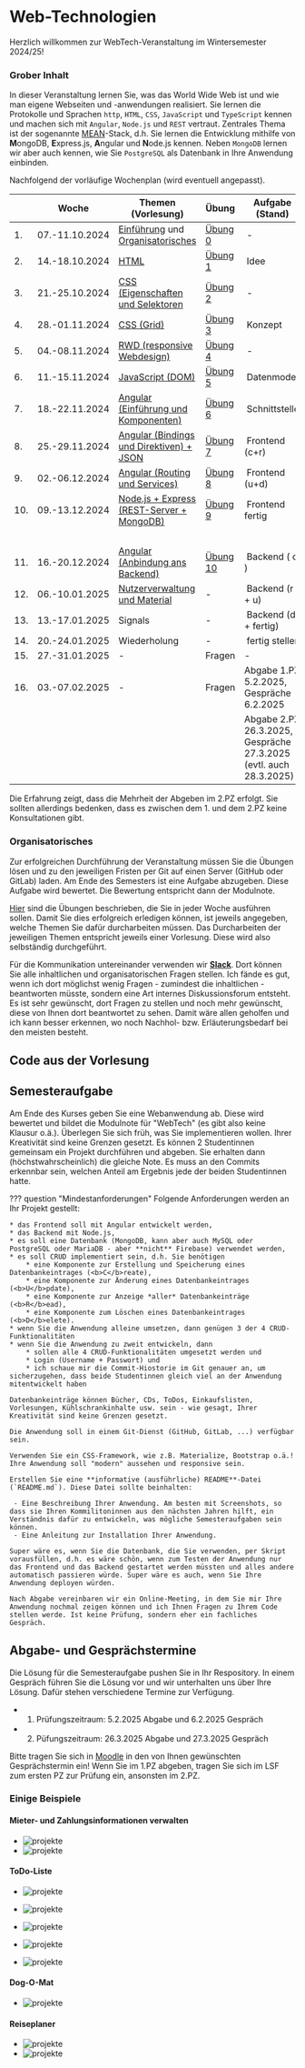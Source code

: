 # Web-Technologien

Herzlich willkommen zur WebTech-Veranstaltung im Wintersemester 2024/25! 

### Grober Inhalt

In dieser Veranstaltung lernen Sie, was das World Wide Web ist und wie man eigene Webseiten und -anwendungen realisiert. Sie lernen die Protokolle und Sprachen ``http``, ``HTML``, ``CSS``, ``JavaScript`` und `TypeScript` kennen und machen sich mit ``Angular``, ``Node.js`` und ``REST`` vertraut. Zentrales Thema ist der sogenannte [MEAN](https://www.ibm.com/cloud/learn/mean-stack-explained)-Stack, d.h. Sie lernen die Entwicklung mithilfe von <b>M</b>ongoDB, <b>E</b>xpress.js, <b>A</b>ngular und <b>N</b>ode.js kennen. Neben `MongoDB` lernen wir aber auch kennen, wie Sie `PostgreSQL` als Datenbank in Ihre Anwendung einbinden. 

Nachfolgend der vorläufige Wochenplan (wird eventuell angepasst). 

| | Woche | Themen (Vorlesung) | Übung | Aufgabe (Stand) | Abgabe Übung bis | 
|-|-------|--------------------|-------|-----------------|------------------|
| 1. | 07.-11.10.2024 | [Einführung](einfuehrung.md#webtechnologien-einfuhrung) und [Organisatorisches](#organisatorisches) | [Übung 0](uebungen.md#ubung-0) | - | - | 
| 2. | 14.-18.10.2024 | [HTML](html.md) | [Übung 1](uebungen.md#ubung-1) | Idee | 21.10.2024 | 
| 3. | 21.-25.10.2024 | [CSS (Eigenschaften und Selektoren](css.md#css) | [Übung 2](uebungen.md#ubung-2) | - | 28.10.2024 | 
| 4. | 28.-01.11.2024 | [CSS (Grid)](css.md#grid) | [Übung 3](uebungen.md#ubung-3) | Konzept | 04.11.2024 | 
| 5. | 04.-08.11.2024 | [RWD (responsive Webdesign)](rwd.md#responsive-web-design) | [Übung 4](uebungen.md#ubung-4) | - | 11.11.2024 | 
| 6. | 11.-15.11.2024 | [JavaScript (DOM)](javascript.md#javascript) | [Übung 5](uebungen.md#ubung-5) | Datenmodell | 18.11.2024 | 
| 7. | 18.-22.11.2024 | [Angular (Einführung und Komponenten)](angular.md#angular) | [Übung 6](uebungen.md#ubung-6) | Schnittstelle | 25.11.2024 | 
| 8. | 25.-29.11.2024 | [Angular (Bindings und Direktiven) + JSON](angular2.md#json-und-direktiven) | [Übung 7](uebungen.md#ubung-7) | Frontend (c+r)| 02.12.2024 | 
| 9. | 02.-06.12.2024 | [Angular (Routing und Services)](routing.md#routing-und-services) | [Übung 8](uebungen.md#ubung-8) | Frontend (u+d)| 09.12.2024 | 
| 10. | 09.-13.12.2024 | [Node.js + Express (REST-Server + MongoDB)](backend.md#rest-api-mongodb) |  [Übung 9](uebungen.md#ubung-9)| Frontend fertig | 16.12.2024 | 
| | | | | | | |
| 11. | 16.-20.12.2024 | [Angular (Anbindung ans Backend)](fe-be-anbindung.md#frontend-backend-anbindung) | [Übung 10](uebungen.md#ubung-10) | Backend ( c ) | 06.01.2025 | 
| 12. | 06.-10.01.2025 | [Nutzerverwaltung und Material](guards.md#subject-observable-observer-und-guards) | - | Backend (r + u) | 13.01.2025 |
| 13. | 13.-17.01.2025 | Signals  | - | Backend (d + fertig)| 20.01.2025 |
| 14. | 20.-24.01.2025 | Wiederholung | - | fertig stellen | 27.01.2025 |
| 15. | 27.-31.01.2025 | - | Fragen | - | - |
| 16. | 03.-07.02.2025 | - | Fragen | Abgabe 1.PZ 5.2.2025, Gespräche 6.2.2025  |
|  |  |  |  |Abgabe 2.PZ 26.3.2025, Gespräche 27.3.2025 (evtl. auch 28.3.2025)| - |


Die Erfahrung zeigt, dass die Mehrheit der Abgeben im 2.PZ erfolgt. Sie sollten allerdings bedenken, dass es zwischen dem 1. und dem 2.PZ keine Konsultationen gibt. 

### Organisatorisches 

Zur erfolgreichen Durchführung der Veranstaltung müssen Sie die Übungen lösen und zu den jeweiligen Fristen per Git auf einen Server (GitHub oder GitLab) laden. Am Ende des Semesters ist eine Aufgabe abzugeben. Diese Aufgabe wird bewertet. Die Bewertung entspricht dann der Modulnote. 

[Hier](uebungen.md#ubungen) sind die Übungen beschrieben, die Sie in jeder Woche ausführen sollen. Damit Sie dies erfolgreich erledigen können, ist jeweils angegeben, welche Themen Sie dafür durcharbeiten müssen. Das Durcharbeiten der jeweiligen Themen entspricht jeweils einer Vorlesung. Diese wird also selbständig durchgeführt. 

Für die Kommunikation untereinander verwenden wir [**Slack**](https://slack.com/intl/de-de/). Dort können Sie alle inhaltlichen und organisatorischen Fragen stellen. Ich fände es gut, wenn ich dort möglichst wenig Fragen - zumindest die inhaltlichen - beantworten müsste, sondern eine Art internes Diskussionsforum entsteht. Es ist sehr gewünscht, dort Fragen zu stellen und noch mehr gewünscht, diese von Ihnen dort beantwortet zu sehen. Damit wäre allen geholfen und ich kann besser erkennen, wo noch Nachhol- bzw. Erläuterungsbedarf bei den meisten besteht.  

## Code aus der Vorlesung

	
## Semesteraufgabe

Am Ende des Kurses geben Sie eine Webanwendung ab. Diese wird bewertet und bildet die Modulnote für "WebTech" (es gibt also keine Klausur o.ä.). Überlegen Sie sich früh, was Sie implementieren wollen. Ihrer Kreativität sind keine Grenzen gesetzt. Es können 2 Studentinnen gemeinsam ein Projekt durchführen und abgeben. Sie erhalten dann (höchstwahrscheinlich) die gleiche Note. Es muss an den Commits erkennbar sein, welchen Anteil am Ergebnis jede der beiden Studentinnen hatte.

??? question "Mindestanforderungen"
	Folgende Anforderungen werden an Ihr Projekt gestellt:

	* das Frontend soll mit Angular entwickelt werden,
	* das Backend mit Node.js,
	* es soll eine Datenbank (MongoDB, kann aber auch MySQL oder PostgreSQL oder MariaDB - aber **nicht** Firebase) verwendet werden,
	* es soll CRUD implementiert sein, d.h. Sie benötigen 
	    * eine Komponente zur Erstellung und Speicherung eines Datenbankeintrages (<b>C</b>reate),
	    * eine Komponente zur Änderung eines Datenbankeintrages (<b>U</b>pdate),
	    * eine Komponente zur Anzeige *aller* Datenbankeinträge (<b>R</b>ead),
	    * eine Komponente zum Löschen eines Datenbankeintrages (<b>D</b>elete).
    * wenn Sie die Anwendung alleine umsetzen, dann genügen 3 der 4 CRUD-Funktionalitäten
    * wenn Sie die Anwendung zu zweit entwickeln, dann
    	* sollen alle 4 CRUD-Funktionalitäten umgesetzt werden und
    	* Login (Username + Passwort) und
    	* ich schaue mir die Commit-Hiostorie im Git genauer an, um sicherzugehen, dass beide Studentinnen gleich viel an der Anwendung mitentwickelt haben

	Datenbankeinträge können Bücher, CDs, ToDos, Einkaufslisten, Vorlesungen, Kühlschrankinhalte usw. sein - wie gesagt, Ihrer Kreativität sind keine Grenzen gesetzt. 

	Die Anwendung soll in einem Git-Dienst (GitHub, GitLab, ...) verfügbar sein. 

	Verwenden Sie ein CSS-Framework, wie z.B. Materialize, Bootstrap o.ä.! Ihre Anwendung soll "modern" aussehen und responsive sein. 

	Erstellen Sie eine **informative (ausführliche) README**-Datei (`README.md`). Diese Datei sollte beinhalten:

	 - Eine Beschreibung Ihrer Anwendung. Am besten mit Screenshots, so dass sie Ihren Kommilitoninnen aus den nächsten Jahren hilft, ein Verständnis dafür zu entwickeln, was mögliche Semesteraufgaben sein können.
	 - Eine Anleitung zur Installation Ihrer Anwendung. 

	Super wäre es, wenn Sie die Datenbank, die Sie verwenden, per Skript vorausfüllen, d.h. es wäre schön, wenn zum Testen der Anwendung nur das Frontend und das Backend gestartet werden müssten und alles andere automatisch passieren würde. Super wäre es auch, wenn Sie Ihre Anwendung deployen würden. 
	
	Nach Abgabe vereinbaren wir ein Online-Meeting, in dem Sie mir Ihre Anwendung nochmal zeigen können und ich Ihnen Fragen zu Ihrem Code stellen werde. Ist keine Prüfung, sondern eher ein fachliches Gespräch. 

## Abgabe- und Gesprächstermine

Die Lösung für die Semesteraufgabe pushen Sie in Ihr Respository. In einem Gespräch führen Sie die Lösung vor und wir unterhalten uns über Ihre Lösung. Dafür stehen verschiedene Termine zur Verfügung. 

- 1. Prüfungszeitraum: 5.2.2025 Abgabe und 6.2.2025 Gespräch
- 2. Püfungszeitraum: 26.3.2025 Abgabe und 27.3.2025 Gespräch

Bitte tragen Sie sich in [Moodle](https://moodle.htw-berlin.de/course/view.php?id=49991) in den von Ihnen gewünschten Gesprächstermin ein! Wenn Sie im 1.PZ abgeben, tragen Sie sich im LSF zum ersten PZ zur Prüfung ein, ansonsten im 2.PZ. 

### Einige Beispiele

#### Mieter- und Zahlungsinformationen verwalten

- ![projekte](files/224_projekte1.png)
- ![projekte](files/225_projekte1.png)
	

#### ToDo-Liste

- ![projekte](files/226_projekte2.png)
- ![projekte](files/227_projekte2.png)
- ![projekte](files/228_projekte2.png)	

- ![projekte](files/229_projekte2.png)
- ![projekte](files/230_projekte2.png)


#### Dog-O-Mat

- ![projekte](files/231_projekte3.png)


#### Reiseplaner

- ![projekte](files/232_projekte3.png)
- ![projekte](files/233_projekte3.png)

